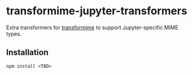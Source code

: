# transformime-jupyter-transformers

Extra transformers for [transformime](https://github.com/nteract/transformime) to support Jupyter-specific MIME types.

## Installation

```
npm install <TBD>
```
